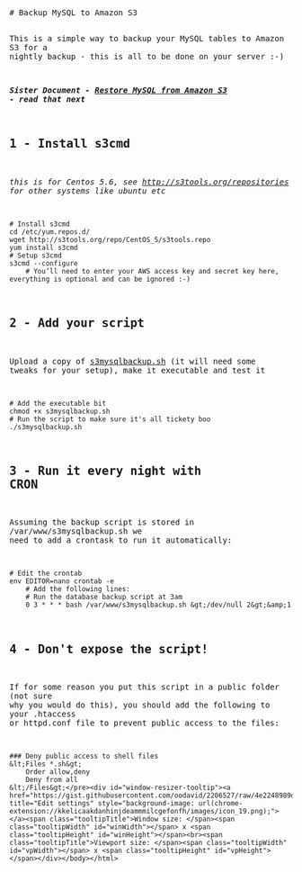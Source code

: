 
<!-- saved from url=(0105)https://gist.githubusercontent.com/oodavid/2206527/raw/4e2248989d1050892e06ec6fb0a8a05b808a2eb7/README.md -->
<html><script id="tinyhippos-injected">if (window.top.ripple) { window.top.ripple("bootstrap").inject(window, document); }</script><head><meta http-equiv="Content-Type" content="text/html; charset=UTF-8"></head><body style=""><pre style="word-wrap: break-word; white-space: pre-wrap;"># Backup MySQL to Amazon S3

This is a simple way to backup your MySQL tables to Amazon S3 for a nightly backup - this is all to be done on your server :-)

***Sister Document - [Restore MySQL from Amazon S3](https://gist.github.com/2209819) - read that next***

## 1 - Install s3cmd

*this is for Centos 5.6, see http://s3tools.org/repositories for other systems like ubuntu etc*

    # Install s3cmd
    cd /etc/yum.repos.d/
    wget http://s3tools.org/repo/CentOS_5/s3tools.repo
    yum install s3cmd
    # Setup s3cmd
    s3cmd --configure
        # You’ll need to enter your AWS access key and secret key here, everything is optional and can be ignored :-)

## 2 - Add your script

Upload a copy of [s3mysqlbackup.sh](#file_s3mysqlbackup.sh) (it will need some tweaks for your setup), make it executable and test it

    # Add the executable bit
    chmod +x s3mysqlbackup.sh
    # Run the script to make sure it's all tickety boo
    ./s3mysqlbackup.sh

## 3 - Run it every night with CRON

Assuming the backup script is stored in /var/www/s3mysqlbackup.sh we need to add a crontask to run it automatically:

    # Edit the crontab
    env EDITOR=nano crontab -e
        # Add the following lines:
        # Run the database backup script at 3am
        0 3 * * * bash /var/www/s3mysqlbackup.sh &gt;/dev/null 2&gt;&amp;1

## 4 - Don't expose the script!

If for some reason you put this script in a public folder (not sure why you would do this), you should add the following to your .htaccess or httpd.conf file to prevent public access to the files:

    ### Deny public access to shell files
    &lt;Files *.sh&gt;
        Order allow,deny
        Deny from all
    &lt;/Files&gt;</pre><div id="window-resizer-tooltip"><a href="https://gist.githubusercontent.com/oodavid/2206527/raw/4e2248989d1050892e06ec6fb0a8a05b808a2eb7/README.md#" title="Edit settings" style="background-image: url(chrome-extension://kkelicaakdanhinjdeammmilcgefonfh/images/icon_19.png);"></a><span class="tooltipTitle">Window size: </span><span class="tooltipWidth" id="winWidth"></span> x <span class="tooltipHeight" id="winHeight"></span><br><span class="tooltipTitle">Viewport size: </span><span class="tooltipWidth" id="vpWidth"></span> x <span class="tooltipHeight" id="vpHeight"></span></div></body></html>